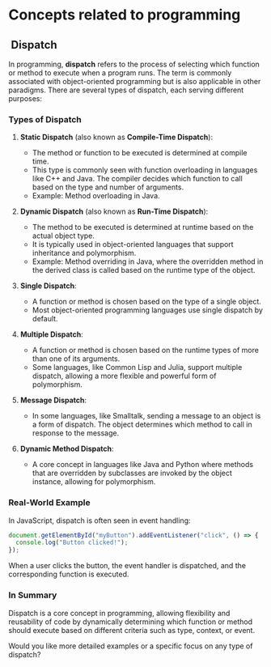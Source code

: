 # Concepts related to programming

##  Dispatch

In programming, **dispatch** refers to the process of selecting which function or method to execute when a program runs. The term is commonly associated with object-oriented programming but is also applicable in other paradigms. There are several types of dispatch, each serving different purposes:

### Types of Dispatch

1. **Static Dispatch** (also known as **Compile-Time Dispatch**):
   - The method or function to be executed is determined at compile time.
   - This type is commonly seen with function overloading in languages like C++ and Java. The compiler decides which function to call based on the type and number of arguments.
   - Example: Method overloading in Java.

2. **Dynamic Dispatch** (also known as **Run-Time Dispatch**):
   - The method to be executed is determined at runtime based on the actual object type.
   - It is typically used in object-oriented languages that support inheritance and polymorphism.
   - Example: Method overriding in Java, where the overridden method in the derived class is called based on the runtime type of the object.

3. **Single Dispatch**:
   - A function or method is chosen based on the type of a single object.
   - Most object-oriented programming languages use single dispatch by default.

4. **Multiple Dispatch**:
   - A function or method is chosen based on the runtime types of more than one of its arguments.
   - Some languages, like Common Lisp and Julia, support multiple dispatch, allowing a more flexible and powerful form of polymorphism.

5. **Message Dispatch**:
   - In some languages, like Smalltalk, sending a message to an object is a form of dispatch. The object determines which method to call in response to the message.

6. **Dynamic Method Dispatch**:
   - A core concept in languages like Java and Python where methods that are overridden by subclasses are invoked by the object instance, allowing for polymorphism.

### Real-World Example

In JavaScript, dispatch is often seen in event handling:

```javascript
document.getElementById("myButton").addEventListener("click", () => {
  console.log("Button clicked!");
});
```

When a user clicks the button, the event handler is dispatched, and the corresponding function is executed.

### In Summary

Dispatch is a core concept in programming, allowing flexibility and reusability of code by dynamically determining which function or method should execute based on different criteria such as type, context, or event.

Would you like more detailed examples or a specific focus on any type of dispatch?
